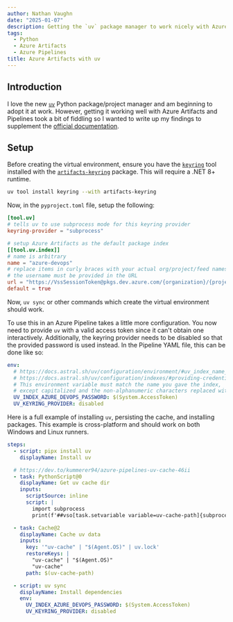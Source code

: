 ```yaml
---
author: Nathan Vaughn
date: "2025-01-07"
description: Getting the `uv` package manager to work nicely with Azure Artifacts and Pipelines
tags:
  - Python
  - Azure Artifacts
  - Azure Pipelines
title: Azure Artifacts with uv
---
```


## Introduction

I love the new [`uv`](https://github.com/astral-sh/uv) Python package/project
manager and am beginning to adopt it at work. However, getting it working well
with Azure Artifacts and Pipelines took a bit of fiddling so I wanted to write
up my findings to supplement the
[official documentation](https://docs.astral.sh/uv/guides/integration/alternative-indexes/#azure-artifacts).

## Setup

Before creating the virtual environment, ensure you have the
[`keyring`](https://github.com/jaraco/keyring) tool installed with the
[`artifacts-keyring`](https://github.com/microsoft/artifacts-keyring) package.
This will require a .NET 8+ runtime.

```bash
uv tool install keyring --with artifacts-keyring
```

Now, in the `pyproject.toml` file, setup the following:

```toml
[tool.uv]
# tells uv to use subprocess mode for this keyring provider
keyring-provider = "subprocess"

# setup Azure Artifacts as the default package index
[[tool.uv.index]]
# name is arbitrary
name = "azure-devops"
# replace items in curly braces with your actual org/project/feed names
# the username must be provided in the URL
url = "https://VssSessionToken@pkgs.dev.azure.com/{organization}/{project}/_packaging/{feed}/pypi/simple/"
default = true
```

Now, `uv sync` or other commands which create the virtual environment should work.

To use this in an Azure Pipeline takes a little more configuration. You now
need to provide `uv` with a valid access token since it can't obtain
one interactively. Additionally, the keyring provider needs to be disabled
so that the provided password is used instead. In the Pipeline YAML file,
this can be done like so:

```yaml
env:
  # https://docs.astral.sh/uv/configuration/environment/#uv_index_name_password
  # https://docs.astral.sh/uv/configuration/indexes/#providing-credentials
  # This environment variable must match the name you gave the index,
  # except capitalized and the non-alphanumeric characters replaced with underscores
  UV_INDEX_AZURE_DEVOPS_PASSWORD: $(System.AccessToken)
  UV_KEYRING_PROVIDER: disabled
```

Here is a full example of installing `uv`, persisting the cache, and
installing packages. This example is cross-platform and should work
on both Windows and Linux runners.

```yaml
steps:
  - script: pipx install uv
    displayName: Install uv

  # https://dev.to/kummerer94/azure-pipelines-uv-cache-46ii
  - task: PythonScript@0
    displayName: Get uv cache dir
    inputs:
      scriptSource: inline
      script: |
        import subprocess
        print(f'##vso[task.setvariable variable=uv-cache-path]{subprocess.getoutput(["uv", "cache", "dir"])}')

  - task: Cache@2
    displayName: Cache uv data
    inputs:
      key: '"uv-cache" | "$(Agent.OS)" | uv.lock'
      restoreKeys: |
        "uv-cache" | "$(Agent.OS)"
        "uv-cache"
      path: $(uv-cache-path)

  - script: uv sync
    displayName: Install dependencies
    env:
      UV_INDEX_AZURE_DEVOPS_PASSWORD: $(System.AccessToken)
      UV_KEYRING_PROVIDER: disabled
```
